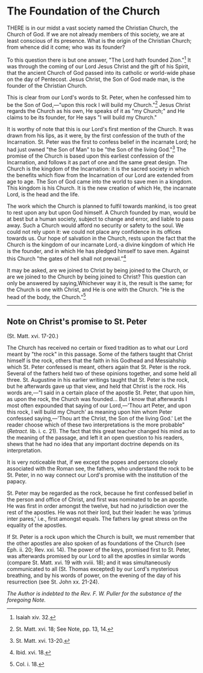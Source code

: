 # The Foundation of the Church

THERE is in our midst a vast society named the Christian Church, the Church of God. If we are not already members of this society, we are at least conscious of its presence. What is the origin of the Christian Church; from whence did it come; who was its founder?

To this question there is but one answer, "The Lord hath founded Zion."[^1] It was through the coming of our Lord Jesus Christ and the gift of his Spirit, that the ancient Church of God passed into its catholic or world-wide phase on the day of Pentecost. Jesus Christ, the Son of God made man, is the founder of the Christian Church.

This is clear from our Lord's words to St. Peter, when he confessed him to be the Son of God,—"upon this rock I will build my Church."[^2] Jesus Christ regards the Church as his own, He speaks of it as "my Church;" and He claims to be its founder, for He says "I will build my Church."

It is worthy of note that this is our Lord's first mention of the Church. It was drawn from his lips, as it were, by the first confession of the truth of the Incarnation. St. Peter was the first to confess belief in the incarnate Lord; he had just owned "the Son of Man" to be "the Son of the living God."[^3] The promise of the Church is based upon this earliest confession of the Incarnation, and follows it as part of one and the same great design. The Church is the kingdom of the Incarnation: it is the sacred society in which the benefits which flow from the Incarnation of our Lord are extended from age to age. The Son of God came into the world to save men in a kingdom. This kingdom is his Church. It is the new creation of which He, the incarnate Lord, is the head and the life.

The work which the Church is planned to fulfil towards mankind, is too great to rest upon any but upon God himself. A Church founded by man, would be at best but a human society, subject to change and error, and liable to pass away. Such a Church would afford no security or safety to the soul. We could not rely upon it: we could not place any confidence in its offices towards us. Our hope of salvation in the Church, rests upon the fact that the Church is the kingdom of our incarnate Lord,-a divine kingdom of which He is the founder, and in which He has pledged himself to save men. Against this Church "the gates of hell shall not prevail."[^4]

It may be asked, are we joined to Christ by being joined to the Church, or are we joined to the Church by being joined to Christ? This question can only be answered by saying,Whichever way it is, the result is the same; for the Church is one with Christ, and He is one with the Church. "He is the head of the body, the Church."[^5]

---

## Note on Christ's promise to St. Peter

(St. Matt. xvi. 17-20.)

The Church has received no certain or fixed tradition as to what our Lord meant by "the rock" in this passage. Some of the fathers taught that Christ himself is the rock, others that the faith in his Godhead and Messiahship which St. Peter confessed is meant, others again that St. Peter is the rock. Several of the fathers held two of these opinions together, and some held all three. St. Augustine in his earlier writings taught that St. Peter is the rock, but he afterwards gave up that view, and held that Christ is the rock. His words are,—"I said in a certain place of the apostle St. Peter, that upon him, as upon the rock, the Church was founded... But I know that afterwards I most often expounded that saying of our Lord,—'Thou art Peter, and upon this rock, I will build my Church' as meaning upon him whom Peter confessed saying,—'Thou art the Christ, the Son of the living God.' Let the reader choose which of these two interpretations is the more probable" (*Retract.* lib. i. c. 21). The fact that this great teacher changed his mind as to the meaning of the passage, and left it an open question to his readers, shews that he had no idea that any important doctrine depends on its interpretation.

It is very noticeable that, if we except the popes and persons closely associated with the Roman see, the fathers, who understand the rock to be St. Peter, in no way connect our Lord's promise with the institution of the papacy.

St. Peter may be regarded as the rock, because he first confessed belief in the person and office of Christ, and first was nominated to be an apostle. He was first in order amongst the twelve, but had no jurisdiction over the rest of the apostles. He was not their lord, but their leader: he was 'primus inter pares,' i.e., first amongst equals. The fathers lay great stress on the equality of the apostles.

If St. Peter is a rock upon which the Church is built, we must remember that the other apostles are also spoken of as foundations of the Church (see Eph. ii. 20;  Rev. xxi. 14). The power of the keys, promised first to St. Peter, was afterwards promised by our Lord to all the apostles in similar words (compare St. Matt. xvi. 19 with xviii. 18); and it was simultaneously communicated to all (St. Thomas excepted) by our Lord's mysterious breathing, and by his words of power, on the evening of the day of his resurrection (see St. John xx. 21-24).

*The Author is indebted to the Rev. F. W. Puller for the substance of the foregoing Note.*

[^1]: Isaiah xiv. 32.
[^2]: St. Matt. xvi. 18; See Note, pp. 13, 14.
[^3]: St. Matt. xvi. 13-20.
[^4]: Ibid. xvi. 18.
[^5]: Col. i. 18.
